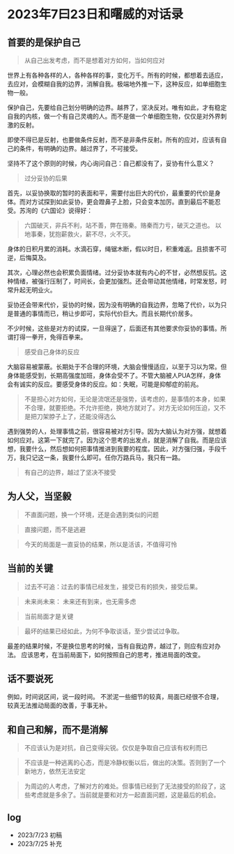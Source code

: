 # 2023年7曰23日和曙威的对话录

## 首要的是保护自己

> 从自己出发考虑，而不是想着对方如何，当如何应对

世界上有各种各样的人，各种各样的事，变化万千。所有的时候，都想着去适应，去应对，会模糊自我的边界，消解自我。极端地外推一下，这种反应，如单细胞生物一般。

保护自己，先要给自己划分明确的边界。越界了，坚决反对。唯有如此，才有稳定自我的内核，做一个有自己灵魂的人。而不是做一个单细胞生物，仅仅是对外界刺激的反射。

即使不得已是反射，也要做条件反射，而不是非条件反射。所有的应对，应该有自己的条件，有明确的边界。越过界了，不可接受。

坚持不了这个原则的时候，内心询问自己：自己都没有了，妥协有什么意义？

> 过分妥协的后果

首先，以妥协换取的暂时的表面和平，需要付出巨大的代价，最重要的代价是身体。而对方试探到如此妥协，更会蹬鼻子上脸，只会变本加厉。直到最后不能忍受。苏洵的《六国论》说得好：

> 六国破灭，非兵不利，站不善，弊在赂秦。赂秦而力亏，破灭之道也。
> 以地事秦，犹抱薪救火，薪不尽，火不灭。

身体的日积月累的消耗。水滴石穿，绳锯木断，假以时日，积重难返。且损害不可逆，后悔莫及。

其次，心理必然也会积累负面情绪。过分妥协本就有内心的不甘，必然想反抗。这种情绪，被强行压制了，时间长，会更加强烈。还会带动其他情绪，时常发怒，时常升起无明业火。

妥协还会带来代价，妥协的时候，因为没有明确的自我边界，忽略了代价，以为只是普通的事情而已，稍让步即可，实际代价巨大。而且长期代价居多。

不少时候，这些是对方的试探，一旦得逞了，后面还有其他要求你妥协的事情。所谓打得一拳开，免得百拳来。

> 感受自己身体的反应

大脑容易被蒙蔽。长期处于不合理的环境，大脑会慢慢适应，以至于习以为常。但身体能感受到，长期高强度加班，身体会受不了。不管大脑被人PUA怎样，身体会有诚实的反应。要感受身体的反应。如：失眠，可能是抑郁症的前兆。

> 不是担心对方如何，无论是流氓还是强势，该考虑的，是事情的本身，如果不合理，就要拒绝。不允许拒绝，换地方就对了。对方无论如何压迫，又不是把刀架脖子上了，还能没得选么

遇到强势的人，处理事情之前，很容易被对方引导。因为大脑认为对方强，就想着如何应对。这第一下就完了。因为这个思考的出发点，就是消解了自我。而是应该想，我要什么，然后想如何把事情推进到我要的程度。因此，对方强归强，手段千万，我只记这一条，我要什么即可。任你万路兵马，我只有一路。

> 有自己的边界，越过了坚决不接受


## 为人父，当坚毅

> 不直面问题，换一个环境，还是会遇到类似的问题

> 直接问题，而不是逃避

> 今天的局面是一直妥协的结果，所以是活该，不值得可怜

## 当前的关键

> 过去不可追：过去的事情已经发生，接受已有的损失，接受后果。

> 未来尚未来： 未来还有到来，也无需多虑

> 当前局面才是关键

> 最坏的结果已经如此，为何不争取谈话，至少尝试过争取。

最差的结果时候，不是换位思考的时候，当有自我边界，越过了，则应有应对办法。
应该思考，在当前局面下，如何按照自己的思考，推进局面的改变。


## 话不要说死

例如，时间说区间，说一段时间。
不淤泥一些细节的较真，局面已经很不合理，较真无法推动局面的改善，于事无补。

## 和自己和解，而不是消解

> 不应该认为是对抗，自己变得尖锐。仅仅是争取自己应该有权利而已

> 不应该是一种逃离的心态，而是冷静权衡以后，做出的决策。否则到了一个新地方，依然无法安定

> 为周边的人考虑，了解对方的难处。但事情已经到了无法接受的阶段了，这些考虑就是多余了。当前就是要和对方一起直面问题，这是最后的机会。

## log

- 2023/7/23 初稿
- 2023/7/25 补充
